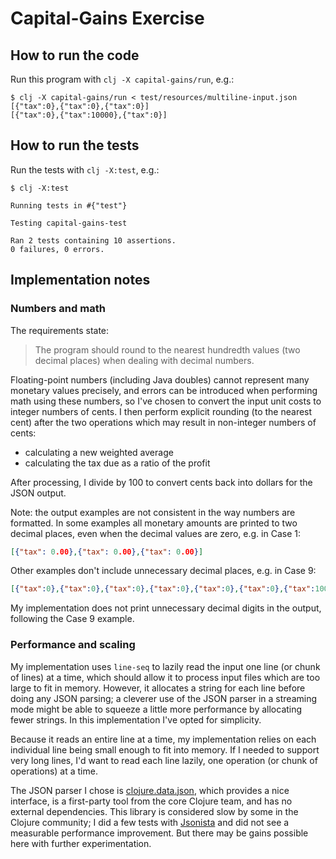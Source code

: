 # Capital-Gains Exercise

## How to run the code

Run this program with `clj -X capital-gains/run`, e.g.:

```
$ clj -X capital-gains/run < test/resources/multiline-input.json
[{"tax":0},{"tax":0},{"tax":0}]
[{"tax":0},{"tax":10000},{"tax":0}]
```

## How to run the tests

Run the tests with `clj -X:test`, e.g.:

```
$ clj -X:test

Running tests in #{"test"}

Testing capital-gains-test

Ran 2 tests containing 10 assertions.
0 failures, 0 errors.
```

## Implementation notes

### Numbers and math

The requirements state:

> The program should round to the nearest hundredth values (two
> decimal places) when dealing with decimal numbers.

Floating-point numbers (including Java doubles) cannot represent many
monetary values precisely, and errors can be introduced when
performing math using these numbers, so I've chosen to convert the
input unit costs to integer numbers of cents. I then perform explicit
rounding (to the nearest cent) after the two operations which may
result in non-integer numbers of cents:

  - calculating a new weighted average
  - calculating the tax due as a ratio of the profit

After processing, I divide by 100 to convert cents back into dollars
for the JSON output.

Note: the output examples are not consistent in the way numbers are
formatted. In some examples all monetary amounts are printed to two
decimal places, even when the decimal values are zero, e.g. in Case 1:

```json
[{"tax": 0.00},{"tax": 0.00},{"tax": 0.00}]
```

Other examples don't include unnecessary decimal places, e.g. in Case
9:

```json
[{"tax":0},{"tax":0},{"tax":0},{"tax":0},{"tax":0},{"tax":0},{"tax":1000},{"tax":2400}]
```

My implementation does not print unnecessary decimal digits in the
output, following the Case 9 example.

### Performance and scaling

My implementation uses `line-seq` to lazily read the input one line
(or chunk of lines) at a time, which should allow it to process input
files which are too large to fit in memory. However, it allocates a
string for each line before doing any JSON parsing; a cleverer use of
the JSON parser in a streaming mode might be able to squeeze a little
more performance by allocating fewer strings. In this implementation
I've opted for simplicity.

Because it reads an entire line at a time, my implementation relies on
each individual line being small enough to fit into memory. If I
needed to support very long lines, I'd want to read each line lazily,
one operation (or chunk of operations) at a time.

The JSON parser I chose is
[clojure.data.json](https://github.com/clojure/data.json), which
provides a nice interface, is a first-party tool from the core Clojure
team, and has no external dependencies. This library is considered
slow by some in the Clojure community; I did a few tests with
[Jsonista](https://github.com/metosin/jsonista) and did not see a
measurable performance improvement. But there may be gains possible
here with further experimentation.
